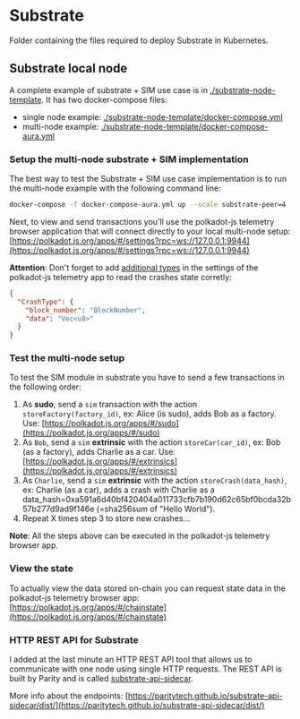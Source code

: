 # Substrate

Folder containing the files required to deploy Substrate in Kubernetes.

## Substrate local node

A complete example of substrate + SIM use case is in [./substrate-node-template](./substrate-node-template). It has two docker-compose files:

* single node example: [./substrate-node-template/docker-compose.yml](./substrate-node-template/docker-compose.yml)
* multi-node example: [./substrate-node-template/docker-compose-aura.yml](./substrate-node-template/docker-compose-aura.yml)

### Setup the multi-node substrate + SIM implementation

The best way to test the Substrate + SIM use case implementation is to run the multi-node example with the following command line:
```bash
docker-compose -f docker-compose-aura.yml up --scale substrate-peer=4
```

Next, to view and send transactions you'll use the polkadot-js telemetry browser application that will connect directly to your local multi-node setup:
[https://polkadot.js.org/apps/#/settings?rpc=ws://127.0.0.1:9944](https://polkadot.js.org/apps/#/settings?rpc=ws://127.0.0.1:9944)

**Attention**: Don't forget to add [additional types](./substrate-node-template/additional_types.json) in the settings of the polkadot-js telemetry app to read the crashes state corretly:
```json
{
  "CrashType": {
    "block_number": "BlockNumber",
    "data": "Vec<u8>"
  }
}
```

### Test the multi-node setup

To test the SIM module in substrate you have to send a few transactions in the following order:

1. As **sudo**, send a `sim` transaction with the action `storeFactory(factory_id)`, ex: Alice (is sudo), adds Bob as a factory.
Use: [https://polkadot.js.org/apps/#/sudo](https://polkadot.js.org/apps/#/sudo)
2. As `Bob`, send a `sim` **extrinsic** with the action `storeCar(car_id)`, ex: Bob (as a factory), adds Charlie as a car.
Use: [https://polkadot.js.org/apps/#/extrinsics](https://polkadot.js.org/apps/#/extrinsics)
3. As `Charlie`, send a `sim` **extrinsic** with the action `storeCrash(data_hash)`, ex: Charlie (as a car), adds a crash with Charlie as a data_hash=0xa591a6d40bf420404a011733cfb7b190d62c65bf0bcda32b57b277d9ad9f146e (=sha256sum of "Hello World").
4. Repeat X times step 3 to store new crashes...

**Note**: All the steps above can be executed in the polkadot-js telemetry browser app. 

### View the state

To actually view the data stored on-chain you can request state data in the polkadot-js telemetry browser app: [https://polkadot.js.org/apps/#/chainstate](https://polkadot.js.org/apps/#/chainstate)


### HTTP REST API for Substrate

I added at the last minute an HTTP REST API tool that allows us to communicate with one node using single HTTP requests.
The REST API is built by Parity and is called [substrate-api-sidecar](https://github.com/paritytech/substrate-api-sidecar).

More info about the endpoints: [https://paritytech.github.io/substrate-api-sidecar/dist/](https://paritytech.github.io/substrate-api-sidecar/dist/)


